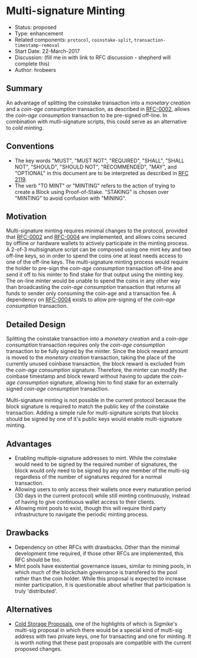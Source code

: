 # Multi-signature Minting

- Status: proposed
- Type: enhancement
- Related components: `protocol`, `coinstake-split`, `transaction-timestamp-removal`
- Start Date: 22-March-2017
- Discussion: (fill me in with link to RFC discussion - shepherd will complete this)
- Author: hrobeers

## Summary
An advantage of splitting the coinstake transaction into a *monetary creation* and a *coin-age consumption* transaction, as described in [RFC-0002](../0002-split-coinstake-transaction/0002-split-coinstake-transaction.md), allows the *coin-age consumption* transaction to be pre-signed off-line.
In combination with mutli-signature scripts, this could serve as an alternative to *cold minting*.

## Conventions
- The key words "MUST", "MUST NOT", "REQUIRED", "SHALL", "SHALL NOT", "SHOULD", "SHOULD NOT", "RECOMMENDED", "MAY", and "OPTIONAL" in this document are to be interpreted as described in [RFC 2119](http://tools.ietf.org/html/rfc2119).
- The verb "TO MINT" or "MINTING" refers to the action of trying to create a Block using Proof-of-Stake. "STAKING" is chosen over "MINTING" to avoid confusion with "MINING".

## Motivation
Multi-signature minting requires minimal changes to the protocol, provided that [RFC-0002](../0002-split-coinstake-transaction/0002-split-coinstake-transaction.md) and [RFC-0004](../0004-remove-transaction-timestamp/0004-remove-transaction-timestamp.md) are implemented, and allows coins secured by offline or hardware wallets to actively participate in the minting process.
A 2-of-3 multisignature script can be composed using one mint key and two off-line keys, so in order to spend the coins one at least needs access to one of the off-line keys.
The multi-signature minting process would require the holder to pre-sign the *coin-age consumption* transaction off-line and send it off to his minter to find stake for that output using the minting key.
The on-line minter would be unable to spend the coins in any other way than broadcasting the *coin-age consumption* transaction that returns all funds to sender only consuming the coin-age and a transaction fee.
A dependency on [RFC-0004](../0004-remove-transaction-timestamp/0004-remove-transaction-timestamp.md) exists to allow pre-signing of the *coin-age consumption* transaction.

## Detailed Design
Splitting the coinstake transaction into a *monetary creation* and a *coin-age consumption* transaction requires only the *coin-age consumption* transaction to be fully signed by the minter.
Since the block reward amount is moved to the *monetary creation* transaction, taking the place of the currently unused coinbase transaction, the block reward is excluded from the *coin-age consumption* signature.
Therefore, the minter can modify the coinbase timestamp and block reward without having to update the *coin-age consumption* signature, allowing him to find stake for an externally signed *coin-age consumption* transaction.

Multi-signature minting is not possible in the current protocol because the block signature is required to match the public key of the coinstake transaction.
Adding a simple rule for multi-signature scripts that blocks should be signed by one of it's public keys would enable multi-signature minting.

## Advantages

* Enabling multiple-signature addresses to mint. While the coinstake would need to be signed by the required number of signatures, the block would only need to be signed by any one member of the multi-sig regardless of the number of signatures required for a normal transaction. 
* Allowing users to only access their wallets once every maturation period (30 days in the current protocol) while still minting continuously, instead of having to give continuous wallet access to their clients.
* Allowing mint pools to exist, though this will require third party infrastructure to navigate the periodic minting process.

## Drawbacks

* Dependency on other RFCs with drawbacks.  Other than the minimal development time required, if those other RFCs are implemented, this RFC should be too.
* Mint pools have existential governance issues, similar to mining pools, in which much of the blockchain governance is transfered to the pool rather than the coin holder.  While this proposal is expected to increase minter participation, it is questionable about whether that participation is truly 'distributed'.

## Alternatives

* [Cold Storage Proposals](https://talk.peercoin.net/t/cold-storage-minting-proposal/2336), one of the highlights of which is Sigmike's multi-sig proposal in which there would be a special kind of multi-sig address with two private keys, one for transacting and one for minting. It is worth noting that these past proposals are compatible with the current proposed changes.
